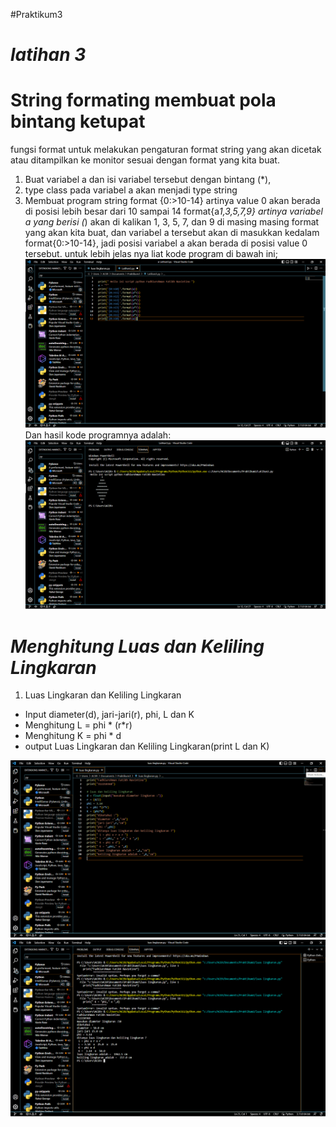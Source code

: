 #Praktikum3
# *latihan 3*
# String formating membuat pola bintang ketupat
fungsi format untuk melakukan pengaturan format string yang akan dicetak atau ditampilkan ke monitor sesuai dengan format yang kita buat.
1. Buat variabel a dan isi variabel tersebut dengan bintang (*),
2. type class pada variabel a akan menjadi type string 
3. Membuat program string format {0:>10-14} artinya value 0 akan berada di posisi lebih besar dari 10 sampai 14
format{a*1,3,5,7,9} artinya variabel a yang berisi (*) akan di kalikan 1, 3, 5, 7, dan 9 di masing masing format yang akan kita buat, dan variabel a tersebut akan di masukkan kedalam format{0:>10-14}, jadi posisi variabel a akan berada di posisi value 0 tersebut.
untuk lebih jelas nya liat kode program di bawah ini;
![img.1](gambar/2022-11-02%20(2).png)
Dan hasil kode programnya adalah:
![img.2](gambar/2022-11-02%20(3).png)


# *Menghitung Luas dan Keliling Lingkaran*
1. Luas Lingkaran dan Keliling Lingkaran
- Input diameter(d), jari-jari(r), phi, L dan K
- Menghitung L = phi * (r*r)
- Menghitung K = phi * d
- output Luas Lingkaran dan Keliling Lingkaran(print L dan K)

![img.3](gambar/2022-11-02%20(1).png)
![img.4](gambar/2022-11-02.png)

